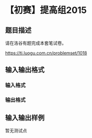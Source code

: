 # 【初赛】提高组2015

## 题目描述

请在洛谷有题完成本套笔试卷。

https://ti.luogu.com.cn/problemset/1018

## 输入输出格式

### 输入格式

### 输出格式

## 输入输出样例

暂无测试点

